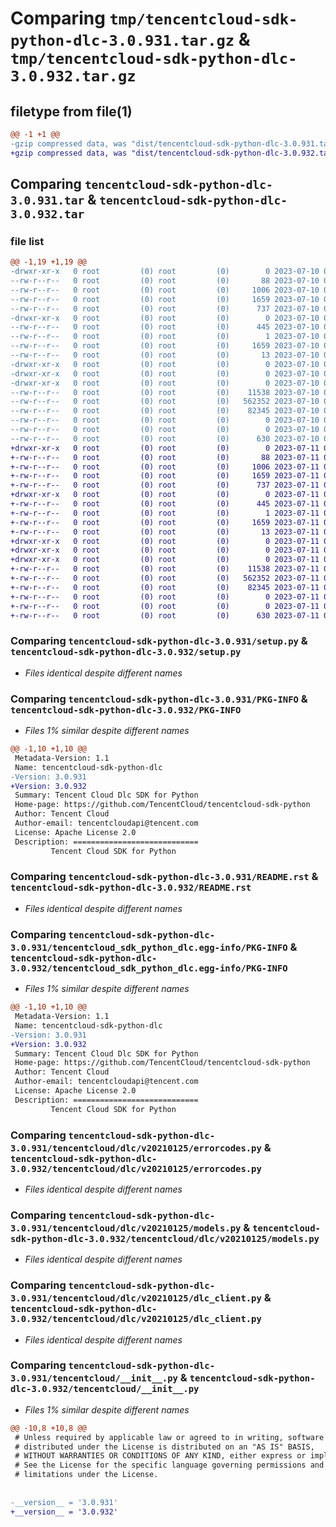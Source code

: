 # Comparing `tmp/tencentcloud-sdk-python-dlc-3.0.931.tar.gz` & `tmp/tencentcloud-sdk-python-dlc-3.0.932.tar.gz`

## filetype from file(1)

```diff
@@ -1 +1 @@
-gzip compressed data, was "dist/tencentcloud-sdk-python-dlc-3.0.931.tar", last modified: Mon Jul 10 00:39:08 2023, max compression
+gzip compressed data, was "dist/tencentcloud-sdk-python-dlc-3.0.932.tar", last modified: Tue Jul 11 00:41:47 2023, max compression
```

## Comparing `tencentcloud-sdk-python-dlc-3.0.931.tar` & `tencentcloud-sdk-python-dlc-3.0.932.tar`

### file list

```diff
@@ -1,19 +1,19 @@
-drwxr-xr-x   0 root         (0) root         (0)        0 2023-07-10 00:39:08.000000 tencentcloud-sdk-python-dlc-3.0.931/
--rw-r--r--   0 root         (0) root         (0)       88 2023-07-10 00:39:08.000000 tencentcloud-sdk-python-dlc-3.0.931/setup.cfg
--rw-r--r--   0 root         (0) root         (0)     1006 2023-07-10 00:39:08.000000 tencentcloud-sdk-python-dlc-3.0.931/setup.py
--rw-r--r--   0 root         (0) root         (0)     1659 2023-07-10 00:39:08.000000 tencentcloud-sdk-python-dlc-3.0.931/PKG-INFO
--rw-r--r--   0 root         (0) root         (0)      737 2023-07-10 00:39:08.000000 tencentcloud-sdk-python-dlc-3.0.931/README.rst
-drwxr-xr-x   0 root         (0) root         (0)        0 2023-07-10 00:39:08.000000 tencentcloud-sdk-python-dlc-3.0.931/tencentcloud_sdk_python_dlc.egg-info/
--rw-r--r--   0 root         (0) root         (0)      445 2023-07-10 00:39:08.000000 tencentcloud-sdk-python-dlc-3.0.931/tencentcloud_sdk_python_dlc.egg-info/SOURCES.txt
--rw-r--r--   0 root         (0) root         (0)        1 2023-07-10 00:39:08.000000 tencentcloud-sdk-python-dlc-3.0.931/tencentcloud_sdk_python_dlc.egg-info/dependency_links.txt
--rw-r--r--   0 root         (0) root         (0)     1659 2023-07-10 00:39:08.000000 tencentcloud-sdk-python-dlc-3.0.931/tencentcloud_sdk_python_dlc.egg-info/PKG-INFO
--rw-r--r--   0 root         (0) root         (0)       13 2023-07-10 00:39:08.000000 tencentcloud-sdk-python-dlc-3.0.931/tencentcloud_sdk_python_dlc.egg-info/top_level.txt
-drwxr-xr-x   0 root         (0) root         (0)        0 2023-07-10 00:39:08.000000 tencentcloud-sdk-python-dlc-3.0.931/tencentcloud/
-drwxr-xr-x   0 root         (0) root         (0)        0 2023-07-10 00:39:08.000000 tencentcloud-sdk-python-dlc-3.0.931/tencentcloud/dlc/
-drwxr-xr-x   0 root         (0) root         (0)        0 2023-07-10 00:39:08.000000 tencentcloud-sdk-python-dlc-3.0.931/tencentcloud/dlc/v20210125/
--rw-r--r--   0 root         (0) root         (0)    11538 2023-07-10 00:39:08.000000 tencentcloud-sdk-python-dlc-3.0.931/tencentcloud/dlc/v20210125/errorcodes.py
--rw-r--r--   0 root         (0) root         (0)   562352 2023-07-10 00:39:08.000000 tencentcloud-sdk-python-dlc-3.0.931/tencentcloud/dlc/v20210125/models.py
--rw-r--r--   0 root         (0) root         (0)    82345 2023-07-10 00:39:08.000000 tencentcloud-sdk-python-dlc-3.0.931/tencentcloud/dlc/v20210125/dlc_client.py
--rw-r--r--   0 root         (0) root         (0)        0 2023-07-10 00:39:08.000000 tencentcloud-sdk-python-dlc-3.0.931/tencentcloud/dlc/v20210125/__init__.py
--rw-r--r--   0 root         (0) root         (0)        0 2023-07-10 00:39:08.000000 tencentcloud-sdk-python-dlc-3.0.931/tencentcloud/dlc/__init__.py
--rw-r--r--   0 root         (0) root         (0)      630 2023-07-10 00:39:08.000000 tencentcloud-sdk-python-dlc-3.0.931/tencentcloud/__init__.py
+drwxr-xr-x   0 root         (0) root         (0)        0 2023-07-11 00:41:47.000000 tencentcloud-sdk-python-dlc-3.0.932/
+-rw-r--r--   0 root         (0) root         (0)       88 2023-07-11 00:41:47.000000 tencentcloud-sdk-python-dlc-3.0.932/setup.cfg
+-rw-r--r--   0 root         (0) root         (0)     1006 2023-07-11 00:41:47.000000 tencentcloud-sdk-python-dlc-3.0.932/setup.py
+-rw-r--r--   0 root         (0) root         (0)     1659 2023-07-11 00:41:47.000000 tencentcloud-sdk-python-dlc-3.0.932/PKG-INFO
+-rw-r--r--   0 root         (0) root         (0)      737 2023-07-11 00:41:47.000000 tencentcloud-sdk-python-dlc-3.0.932/README.rst
+drwxr-xr-x   0 root         (0) root         (0)        0 2023-07-11 00:41:47.000000 tencentcloud-sdk-python-dlc-3.0.932/tencentcloud_sdk_python_dlc.egg-info/
+-rw-r--r--   0 root         (0) root         (0)      445 2023-07-11 00:41:47.000000 tencentcloud-sdk-python-dlc-3.0.932/tencentcloud_sdk_python_dlc.egg-info/SOURCES.txt
+-rw-r--r--   0 root         (0) root         (0)        1 2023-07-11 00:41:47.000000 tencentcloud-sdk-python-dlc-3.0.932/tencentcloud_sdk_python_dlc.egg-info/dependency_links.txt
+-rw-r--r--   0 root         (0) root         (0)     1659 2023-07-11 00:41:47.000000 tencentcloud-sdk-python-dlc-3.0.932/tencentcloud_sdk_python_dlc.egg-info/PKG-INFO
+-rw-r--r--   0 root         (0) root         (0)       13 2023-07-11 00:41:47.000000 tencentcloud-sdk-python-dlc-3.0.932/tencentcloud_sdk_python_dlc.egg-info/top_level.txt
+drwxr-xr-x   0 root         (0) root         (0)        0 2023-07-11 00:41:47.000000 tencentcloud-sdk-python-dlc-3.0.932/tencentcloud/
+drwxr-xr-x   0 root         (0) root         (0)        0 2023-07-11 00:41:47.000000 tencentcloud-sdk-python-dlc-3.0.932/tencentcloud/dlc/
+drwxr-xr-x   0 root         (0) root         (0)        0 2023-07-11 00:41:47.000000 tencentcloud-sdk-python-dlc-3.0.932/tencentcloud/dlc/v20210125/
+-rw-r--r--   0 root         (0) root         (0)    11538 2023-07-11 00:41:47.000000 tencentcloud-sdk-python-dlc-3.0.932/tencentcloud/dlc/v20210125/errorcodes.py
+-rw-r--r--   0 root         (0) root         (0)   562352 2023-07-11 00:41:47.000000 tencentcloud-sdk-python-dlc-3.0.932/tencentcloud/dlc/v20210125/models.py
+-rw-r--r--   0 root         (0) root         (0)    82345 2023-07-11 00:41:47.000000 tencentcloud-sdk-python-dlc-3.0.932/tencentcloud/dlc/v20210125/dlc_client.py
+-rw-r--r--   0 root         (0) root         (0)        0 2023-07-11 00:41:47.000000 tencentcloud-sdk-python-dlc-3.0.932/tencentcloud/dlc/v20210125/__init__.py
+-rw-r--r--   0 root         (0) root         (0)        0 2023-07-11 00:41:47.000000 tencentcloud-sdk-python-dlc-3.0.932/tencentcloud/dlc/__init__.py
+-rw-r--r--   0 root         (0) root         (0)      630 2023-07-11 00:41:47.000000 tencentcloud-sdk-python-dlc-3.0.932/tencentcloud/__init__.py
```

### Comparing `tencentcloud-sdk-python-dlc-3.0.931/setup.py` & `tencentcloud-sdk-python-dlc-3.0.932/setup.py`

 * *Files identical despite different names*

### Comparing `tencentcloud-sdk-python-dlc-3.0.931/PKG-INFO` & `tencentcloud-sdk-python-dlc-3.0.932/PKG-INFO`

 * *Files 1% similar despite different names*

```diff
@@ -1,10 +1,10 @@
 Metadata-Version: 1.1
 Name: tencentcloud-sdk-python-dlc
-Version: 3.0.931
+Version: 3.0.932
 Summary: Tencent Cloud Dlc SDK for Python
 Home-page: https://github.com/TencentCloud/tencentcloud-sdk-python
 Author: Tencent Cloud
 Author-email: tencentcloudapi@tencent.com
 License: Apache License 2.0
 Description: ============================
         Tencent Cloud SDK for Python
```

### Comparing `tencentcloud-sdk-python-dlc-3.0.931/README.rst` & `tencentcloud-sdk-python-dlc-3.0.932/README.rst`

 * *Files identical despite different names*

### Comparing `tencentcloud-sdk-python-dlc-3.0.931/tencentcloud_sdk_python_dlc.egg-info/PKG-INFO` & `tencentcloud-sdk-python-dlc-3.0.932/tencentcloud_sdk_python_dlc.egg-info/PKG-INFO`

 * *Files 1% similar despite different names*

```diff
@@ -1,10 +1,10 @@
 Metadata-Version: 1.1
 Name: tencentcloud-sdk-python-dlc
-Version: 3.0.931
+Version: 3.0.932
 Summary: Tencent Cloud Dlc SDK for Python
 Home-page: https://github.com/TencentCloud/tencentcloud-sdk-python
 Author: Tencent Cloud
 Author-email: tencentcloudapi@tencent.com
 License: Apache License 2.0
 Description: ============================
         Tencent Cloud SDK for Python
```

### Comparing `tencentcloud-sdk-python-dlc-3.0.931/tencentcloud/dlc/v20210125/errorcodes.py` & `tencentcloud-sdk-python-dlc-3.0.932/tencentcloud/dlc/v20210125/errorcodes.py`

 * *Files identical despite different names*

### Comparing `tencentcloud-sdk-python-dlc-3.0.931/tencentcloud/dlc/v20210125/models.py` & `tencentcloud-sdk-python-dlc-3.0.932/tencentcloud/dlc/v20210125/models.py`

 * *Files identical despite different names*

### Comparing `tencentcloud-sdk-python-dlc-3.0.931/tencentcloud/dlc/v20210125/dlc_client.py` & `tencentcloud-sdk-python-dlc-3.0.932/tencentcloud/dlc/v20210125/dlc_client.py`

 * *Files identical despite different names*

### Comparing `tencentcloud-sdk-python-dlc-3.0.931/tencentcloud/__init__.py` & `tencentcloud-sdk-python-dlc-3.0.932/tencentcloud/__init__.py`

 * *Files 1% similar despite different names*

```diff
@@ -10,8 +10,8 @@
 # Unless required by applicable law or agreed to in writing, software
 # distributed under the License is distributed on an "AS IS" BASIS,
 # WITHOUT WARRANTIES OR CONDITIONS OF ANY KIND, either express or implied.
 # See the License for the specific language governing permissions and
 # limitations under the License.
 
 
-__version__ = '3.0.931'
+__version__ = '3.0.932'
```

